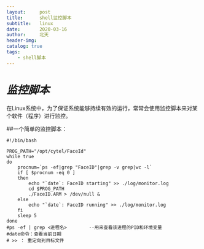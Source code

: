 ```yaml
---
layout:     post
title:      shell监控脚本
subtitle:   linux
date:       2020-03-16
author:     北天
header-img: 
catalog: true
tags:
    - shell脚本
---
```

 # *监控脚本*
在Linux系统中，为了保证系统能够持续有效的运行，常常会使用监控脚本来对某个软件（程序）进行监控。

##一个简单的监控脚本：


	#!/bin/bash

	PROG_PATH="/opt/cytel/FaceId"
	while true
	do
		procnum=`ps -ef|grep "FaceID"|grep -v grep|wc -l`
		if [ $procnum -eq 0 ] 
		then
			echo "`date`: FaceID starting" >> ./log/monitor.log
			cd $PROG_PATH
			./FaceID.ARM > /dev/null &
		else
			echo "`date`: FaceID running" >> ./log/monitor.log
		fi
		sleep 5
	done
	#ps -ef | grep <进程名>		--用来查看该进程的PID和环境变量
	#date命令：查看当前日期  
	# >> ： 重定向到目标文件
